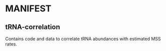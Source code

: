# MANIFEST

## tRNA-correlation
Contains code and data to correlate tRNA abundances with estimated MSS rates.
